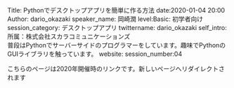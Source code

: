 Title: Pythonでデスクトップアプリを簡単に作る方法
date:2020-01-04 20:00
Author: dario_okazaki
speaker_name: 岡崎潤
level:Basic: 初学者向け
session_category: デスクトップアプリ
twittername: dario_okazaki
self_intro: 所属：株式会社スカラコミュニケーションズ<br>普段はPythonでサーバーサイドのプログラマーをしています。趣味でPythonのGUIライブラリを触っています。
website:
session_number:04


<meta http-equiv="refresh" content="1; URL=https://shizuoka.pycon.jp/2020/session/dario_okazaki/">
<link rel="canonical" href="https://shizuoka.pycon.jp/2020/session/dario_okazaki/">


こちらのページは2020年開催時のリンクです。新しいページへリダイレクトされます


<!-- PysimpleGUIは2018年に生まれたGUIライブラリです。特徴としてはtkinterのラッパーでボタンの配置などのレイアウトをlistで記述することで簡単に記載できるなど、tkinterを生で書くよりも書きやすくて少ないコードで書くことができます。 参考までに公式ではtkinterで書く場合に比べてコード量が2分の1から10分の1程度でかけるとあります。

Pythonで自動化の方法やゲームなどを作る際に、tkinterを使用して行っている本やサイトを見かけますが、tkinterはもともとtcl系のものなのでpython的な書き方が難しいライブラリだと個人的に考えています。

今回は、tkinterで書かれているプログラムをPySimpleGUIで書き直してバイナリ化までの流れを説明します

--- -->
